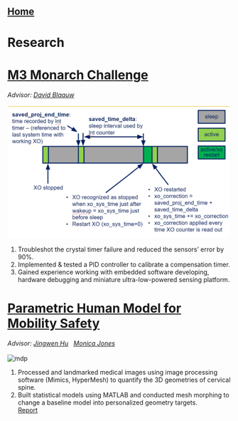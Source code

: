 ## [Home](index.md)
# Research
# [M3 Monarch Challenge](https://monarch.engin.umich.edu/)
*Advisor: [David Blaauw](https://blaauw.engin.umich.edu/)*\
\
<img src="monarch_timer.png" alt="momarch" width="500"/> 
1. Troubleshot the crystal timer failure and reduced the sensors’ error by 90%.
2. Implemented & tested a PID controller to calibrate a compensation timer.
3. Gained experience working with embedded software developing, hardware debugging and miniature ultra-low-powered sensing platform. 


# [Parametric Human Model for Mobility Safety](https://mdp.engin.umich.edu/research_teams/adaptive-design-23/)
*Advisor: [Jingwen Hu](https://www.umtri.umich.edu/people/hu-jingwen/) &nbsp; [Monica Jones](https://www.umtri.umich.edu/people/jones-monica/)*\
\
<img src="MDP_Poster.jpg" alt="mdp" width="600"/> 
1. Processed and landmarked medical images using image processing software (Mimics, HyperMesh) to quantify the 3D geometries of cervical spine. 
2. Built statistical models using MATLAB and conducted mesh morphing to change a baseline model into personalized geometry targets.\
[Report](W22_C-Spine_Subteam_Final_Report.pdf)
